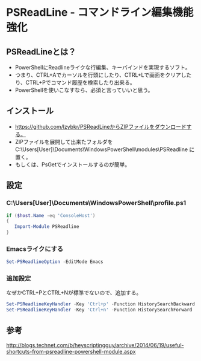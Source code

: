 ﻿# PSReadLine - コマンドライン編集機能強化

## PSReadLineとは？

- PowerShellにReadlineライクな行編集、キーバインドを実現するソフト。
- つまり、CTRL+Aでカーソルを行頭にしたり、CTRL+Lで画面をクリアしたり、CTRL+Pでコマンド履歴を検索したり出来る。
- PowerShellを使いこなすなら、必須と言っていいと思う。

## インストール

- https://github.com/lzybkr/PSReadLineからZIPファイルをダウンロードする。
- ZIPファイルを展開して出来たフォルダを  C:\Users\[User]\Documents\WindowsPowerShell\modules\PSReadline に置く。
- もしくは、PsGetでインストールするのが簡単。

## 設定
###  C:\Users\[User]\Documents\WindowsPowerShell\profile.ps1

```powershell
if ($host.Name -eq 'ConsoleHost')
{
   Import-Module PSReadline
}
```

### Emacsライクにする

```powershell
Set-PSReadlineOption -EditMode Emacs
```

### 追加設定
なぜかCTRL+PとCTRL+Nが標準でないので、追加する。

```powershell
Set-PSReadlineKeyHandler -Key 'Ctrl+p' -Function HistorySearchBackward
Set-PSReadlineKeyHandler -Key 'Ctrl+n' -Function HistorySearchForward
```

## 参考
http://blogs.technet.com/b/heyscriptingguy/archive/2014/06/19/useful-shortcuts-from-psreadline-powershell-module.aspx
